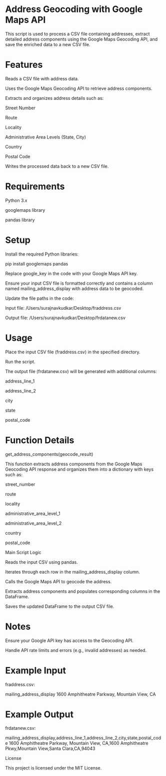 # Address Geocoding with Google Maps API

This script is used to process a CSV file containing addresses, extract detailed address components using the Google Maps Geocoding API, and save the enriched data to a new CSV file.

# Features

Reads a CSV file with address data.

Uses the Google Maps Geocoding API to retrieve address components.

Extracts and organizes address details such as:

Street Number

Route

Locality

Administrative Area Levels (State, City)

Country

Postal Code

Writes the processed data back to a new CSV file.

# Requirements

Python 3.x

googlemaps library

pandas library

# Setup

Install the required Python libraries:

pip install googlemaps pandas

Replace google_key in the code with your Google Maps API key.

Ensure your input CSV file is formatted correctly and contains a column named mailing_address_display with address data to be geocoded.

Update the file paths in the code:

Input file: /Users/surajnavkudkar/Desktop/fraddress.csv

Output file: /Users/surajnavkudkar/Desktop/frdatanew.csv

# Usage

Place the input CSV file (fraddress.csv) in the specified directory.

Run the script.

The output file (frdatanew.csv) will be generated with additional columns:

address_line_1

address_line_2

city

state

postal_code

# Function Details

get_address_components(geocode_result)

This function extracts address components from the Google Maps Geocoding API response and organizes them into a dictionary with keys such as:

street_number

route

locality

administrative_area_level_1

administrative_area_level_2

country

postal_code

Main Script Logic

Reads the input CSV using pandas.

Iterates through each row in the mailing_address_display column.

Calls the Google Maps API to geocode the address.

Extracts address components and populates corresponding columns in the DataFrame.

Saves the updated DataFrame to the output CSV file.

# Notes

Ensure your Google API key has access to the Geocoding API.

Handle API rate limits and errors (e.g., invalid addresses) as needed.

# Example Input

fraddress.csv:

mailing_address_display
1600 Amphitheatre Parkway, Mountain View, CA

# Example Output

frdatanew.csv:

mailing_address_display,address_line_1,address_line_2,city,state,postal_code
1600 Amphitheatre Parkway, Mountain View, CA,1600 Amphitheatre Pkwy,Mountain View,Santa Clara,CA,94043

License

This project is licensed under the MIT License.
